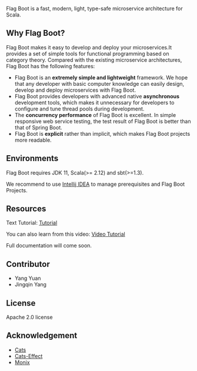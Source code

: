 Flag Boot is a fast, modern, light, type-safe microservice architecture for Scala.

## Why Flag Boot?

Flag Boot makes it easy to develop and deploy your microservices.It provides a set of simple tools for functional programming based on category theory.
Compared with the existing microservice architectures, Flag Boot has the following features:

- Flag Boot is an **extremely simple and lightweight** framework. We hope that any developer with basic computer knowledge can easily design, develop and deploy microservices with Flag Boot.
- Flag Boot provides developers with advanced native **asynchronous** development tools, which makes it unnecessary for developers to configure and tune thread pools during development.
- The **concurrency performance** of Flag Boot is excellent. In simple responsive web service testing, the test result of Flag Boot is better than that of Spring Boot.
- Flag Boot is **explicit** rather than implicit, which makes Flag Boot projects more readable.

## Environments

Flag Boot requires JDK 11, Scala(>= 2.12) and sbt(>=1.3). 

We recommend to use [Intellij IDEA](https://www.jetbrains.com/idea/) to manage prerequisites and Flag Boot Projects.



## Resources

Text Tutorial: [Tutorial](https://h7skvrpnn9.feishu.cn/docx/doxcnDma3JhuyAdl4PUyht71n8S)

You can also learn from this video: [Video Tutorial](https://www.bilibili.com/video/BV1ce411L7ea/)

Full documentation will come soon.

## Contributor
  - Yang Yuan
  - Jingqin Yang

## License

Apache 2.0 license

## Acknowledgement
- [Cats](http://typelevel.org/cats)
- [Cats-Effect](https://typelevel.org/cats-effect/)
- [Monix](https://monix.io/)


